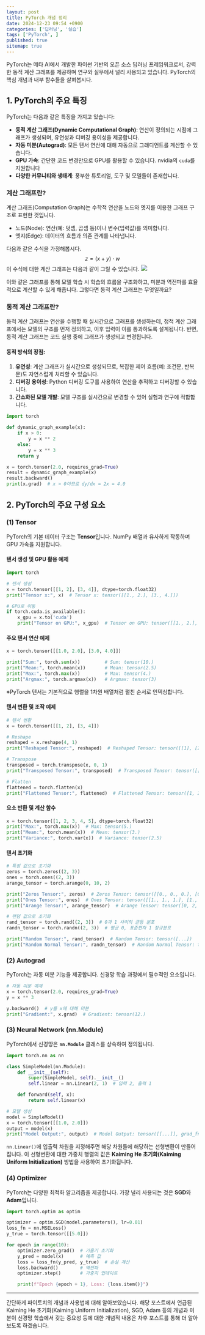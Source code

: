 ```yaml
---
layout: post
title: PyTorch 개념 정리
date: 2024-12-23 09:54 +0900
categories: ['딥러닝', '실습']
tags: ['PyTorch', ]
published: true
sitemap: true
---
```


PyTorch는 메타 AI에서 개발한 파이썬 기반의 오픈 소스 딥러닝 프레임워크로서, 강력한 동적 계산 그래프를 제공하며 연구와 실무에서 널리 사용되고 있습니다. PyTorch의 핵심 개념과 내부 함수들을 살펴봅시다.

## 1. PyTorch의 주요 특징

PyTorch는 다음과 같은 특징을 가지고 있습니다:

- **동적 계산 그래프(Dynamic Computational Graph)**: 연산이 정의되는 시점에 그래프가 생성되며, 유연성과 디버깅 용이성을 제공합니다.
- **자동 미분(Autograd)**: 모든 텐서 연산에 대해 자동으로 그래디언트를 계산할 수 있습니다.
- **GPU 가속**: 간단한 코드 변경만으로 GPU를 활용할 수 있습니다. nvidia의 `cuda`를 지원합니다
- **다양한 커뮤니티와 생태계**: 풍부한 튜토리얼, 도구 및 모델들이 존재합니다.

### 계산 그래프란?

계산 그래프(Computation Graph)는 수학적 연산을 노드와 엣지를 이용한 그래프 구조로 표현한 것입니다.

- 노드(Node): 연산(예: 덧셈, 곱셈 등)이나 변수(입력값)를 의미합니다.
- 엣지(Edge): 데이터의 흐름과 의존 관계를 나타냅니다.

다음과 같은 수식을 가정해봅시다.
$$z = (x+y)\cdot w$$
이 수식에 대한 계산 그래프는 다음과 같이 그릴 수 있습니다.
![](../assets/img/2024-12-23-pytorch/graph.png)

이와 같은 그래프를 통해 모델 학습 시 학습의 흐름을 구조화하고, 미분과 역전파를 효율적으로 계산할 수 있게 해줍니다. 그렇다면 동적 계산 그래프는 무엇일까요?

### 동적 계산 그래프란?

동적 계산 그래프는 연산을 수행할 때 실시간으로 그래프를 생성하는데, 정적 계산 그래프에서는 모델의 구조를 먼저 정의하고, 이후 입력이 이를 통과하도록 설계됩니다. 반면, 동적 계산 그래프는 코드 실행 중에 그래프가 생성되고 변경됩니다. 

#### 동적 방식의 장점:

1. **유연성**: 계산 그래프가 실시간으로 생성되므로, 복잡한 제어 흐름(예: 조건문, 반복문)도 자연스럽게 처리할 수 있습니다.
2. **디버깅 용이성**: Python 디버깅 도구를 사용하여 연산을 추적하고 디버깅할 수 있습니다.
3. **간소화된 모델 개발**: 모델 구조를 실시간으로 변경할 수 있어 실험과 연구에 적합합니다.

```python
import torch

def dynamic_graph_example(x):
    if x > 0:
        y = x ** 2
    else:
        y = x ** 3
    return y

x = torch.tensor(2.0, requires_grad=True)
result = dynamic_graph_example(x)
result.backward()
print(x.grad)  # x > 0이므로 dy/dx = 2x = 4.0
```

## 2. PyTorch의 주요 구성 요소

### (1) Tensor

PyTorch의 기본 데이터 구조는 **Tensor**입니다. NumPy 배열과 유사하게 작동하며 GPU 가속을 지원합니다.

#### 텐서 생성 및 GPU 활용 예제

```python
import torch

# 텐서 생성
x = torch.tensor([[1, 2], [3, 4]], dtype=torch.float32)
print("Tensor x:", x)  # Tensor x: tensor([[1., 2.], [3., 4.]])

# GPU로 이동
if torch.cuda.is_available():
    x_gpu = x.to('cuda')
    print("Tensor on GPU:", x_gpu)  # Tensor on GPU: tensor([[1., 2.], [3., 4.]], device='cuda:0')
```

#### 주요 텐서 연산 예제

```python
x = torch.tensor([[1.0, 2.0], [3.0, 4.0]])

print("Sum:", torch.sum(x))         # Sum: tensor(10.)
print("Mean:", torch.mean(x))       # Mean: tensor(2.5)
print("Max:", torch.max(x))         # Max: tensor(4.)
print("Argmax:", torch.argmax(x))   # Argmax: tensor(3)
```
※PyTorch 텐서는 기본적으로 행렬을 1차원 배열처럼 펼친 순서로 인덱싱합니다.

#### 텐서 변환 및 조작 예제

```python
# 텐서 변환
x = torch.tensor([[1, 2], [3, 4]])

# Reshape
reshaped = x.reshape(4, 1)
print("Reshaped Tensor:", reshaped)  # Reshaped Tensor: tensor([[1], [2], [3], [4]])

# Transpose
transposed = torch.transpose(x, 0, 1)
print("Transposed Tensor:", transposed)  # Transposed Tensor: tensor([[1, 3], [2, 4]])

# Flatten
flattened = torch.flatten(x)
print("Flattened Tensor:", flattened)  # Flattened Tensor: tensor([1, 2, 3, 4])
```

#### 요소 반환 및 계산 함수
```python
x = torch.tensor([1, 2, 3, 4, 5], dtype=torch.float32)
print("Max:", torch.max(x))  # Max: tensor(5.)
print("Mean:", torch.mean(x))  # Mean: tensor(3.)
print("Variance:", torch.var(x))  # Variance: tensor(2.5)
```

#### 텐서 초기화
```python
# 특정 값으로 초기화
zeros = torch.zeros((2, 3))
ones = torch.ones((2, 3))
arange_tensor = torch.arange(0, 10, 2)

print("Zeros Tensor:", zeros)  # Zeros Tensor: tensor([[0., 0., 0.], [0., 0., 0.]])
print("Ones Tensor:", ones)  # Ones Tensor: tensor([[1., 1., 1.], [1., 1., 1.]])
print("Arange Tensor:", arange_tensor)  # Arange Tensor: tensor([0, 2, 4, 6, 8])

# 랜덤 값으로 초기화
rand_tensor = torch.rand((2, 3))  # 0과 1 사이의 균등 분포
randn_tensor = torch.randn((2, 3))  # 평균 0, 표준편차 1 정규분포

print("Random Tensor:", rand_tensor)  # Random Tensor: tensor([...])
print("Random Normal Tensor:", randn_tensor)  # Random Normal Tensor: tensor([...])
```

### (2) Autograd

PyTorch는 자동 미분 기능을 제공합니다. 신경망 학습 과정에서 필수적인 요소입니다.

```python
# 자동 미분 예제
x = torch.tensor(2.0, requires_grad=True)
y = x ** 3

y.backward()  # y를 x에 대해 미분
print("Gradient:", x.grad)  # Gradient: tensor(12.)
```

### (3) Neural Network (nn.Module)

PyTorch에서 신경망은 **`nn.Module`** 클래스를 상속하여 정의됩니다.

```python
import torch.nn as nn

class SimpleModel(nn.Module):
    def __init__(self):
        super(SimpleModel, self).__init__()
        self.linear = nn.Linear(2, 1)  # 입력 2, 출력 1

    def forward(self, x):
        return self.linear(x)

# 모델 생성
model = SimpleModel()
x = torch.tensor([[1.0, 2.0]])
output = model(x)
print("Model Output:", output)  # Model Output: tensor([[...]], grad_fn=<AddmmBackward0>)
```
`nn.Linear()`에 입출력 차원을 지정해주면 해당 차원들에 해당하는 선형변환이 만들어집니다.
이 선형변환에 대한 가중치 행렬의 값은 **Kaiming He 초기화(Kaiming Uniform Initialization)** 방법을 사용하여 초기화됩니다.

### (4) Optimizer

PyTorch는 다양한 최적화 알고리즘을 제공합니다. 가장 널리 사용되는 것은 **SGD**와 **Adam**입니다.

```python
import torch.optim as optim

optimizer = optim.SGD(model.parameters(), lr=0.01)
loss_fn = nn.MSELoss()
y_true = torch.tensor([[5.0]])

for epoch in range(10):
    optimizer.zero_grad()  # 기울기 초기화
    y_pred = model(x)      # 예측 값
    loss = loss_fn(y_pred, y_true)  # 손실 계산
    loss.backward()        # 역전파
    optimizer.step()       # 가중치 업데이트

    print(f"Epoch {epoch + 1}, Loss: {loss.item()}")
```

---
간단하게 파이토치의 개념과 사용법에 대해 알아보았습니다. 해당 포스트에서 언급된 Kaiming He 초기화(Kaiming Uniform Initialization), SGD, Adam 등의 개념과 미분이 신경망 학습에서 갖는 중요성 등에 대한 개념적 내용은 차후 포스트를 통해 더 알아보도록 하겠습니다.